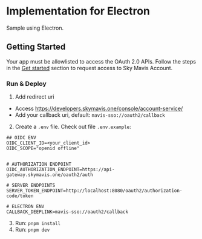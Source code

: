 # Implementation for Electron

Sample using Electron.

## Getting Started

Your app must be allowlisted to access the OAuth 2.0 APIs. Follow the steps in the [Get started](https://docs.skymavis.com/docs/sma-get-started#get-started) section to request access to Sky Mavis Account.

### Run & Deploy

1. Add redirect uri

- Access <https://developers.skymavis.one/console/account-service/>
- Add your callback uri, default: `mavis-sso://oauth2/callback`

2. Create a `.env` file. Check out file `.env.example`:

```
## OIDC ENV
OIDC_CLIENT_ID=<your_client_id>
OIDC_SCOPE="openid offline"


# AUTHORIZATION ENDPOINT
OIDC_AUTHORIZATION_ENDPOINT=https://api-gateway.skymavis.one/oauth2/auth

# SERVER ENDPOINTS
SERVER_TOKEN_ENDPOINT=http://localhost:8080/oauth2/authorization-code/token

# ELECTRON ENV
CALLBACK_DEEPLINK=mavis-sso://oauth2/callback

```

3. Run: `pnpm install`
4. Run: `pnpm dev`
